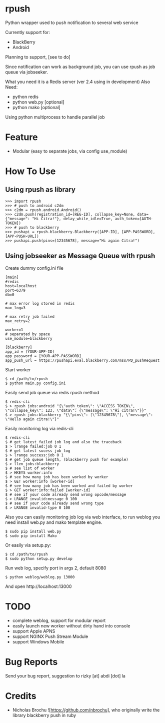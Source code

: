 rpush
=====

Python wrapper used to push notification to several web service

Currently support for:

 * BlackBerry
 * Android

Planning to support, [see to do]
 
Since notification can work as background job, you can use rpush as job queue via jobseeker.

What you need it is a Redis server (ver 2.4 using in development)
Also Need:

 * python redis
 * python web.py [optional]
 * python mako [optional]
 
Using python multiprocess to handle parallel job

Feature
=======

 * Modular (easy to separate jobs, via config use_module)

How To Use
==========

Using rpush as library
--------------------

    >>> import rpush
    >>> # push to android c2dm
    >>> c2dm = rpush.android.Android()
    >>> c2dm.push(registration_id=[REG-ID], collapse_key=None, data={"message": "Hi Citra!"}, delay_while_idle=True, auth_token=[AUTH-TOKEN])
    >>> # push to blackberry
    >>> pushapi = rpush.blackberry.Blackberry([APP-ID], [APP-PASSWORD], [APP-PUSH-URL])
    >>> pushapi.push(pins=[12345678], message="Hi again Citra!")


Using jobseeker as Message Queue with rpush
-------------------------------------------

Create dummy config.ini file

    [main]
    #redis
    host=localhost
    port=6379
    db=0
    
    # max error log stored in redis
    max_log=3
    
    # max retry job failed
    max_retry=2
    
    worker=1
    # separated by space
    use_module=blackberry
    
    [blackberry]
    app_id = [YOUR-APP-ID]
    app_password = [YOUR-APP-PASSWORD]
    app_push_url = https://pushapi.eval.blackberry.com/mss/PD_pushRequest
    
Start worker

    $ cd /path/to/rpush
    $ python main.py config.ini
    
Easily send job queue via redis rpush method

    $ redis-cli
    $ > rpush jobs:android "{\"auth_token\": \"ACCESS_TOKEN\", \"collapse_key\": 123, \"data\": {\"message\": \"Hi citra!\"}}"
    $ > rpush jobs:blackberry "{\"pins\": [\"12345678\"], \"message\": \"Hello again citra!\"}"
    
Easily monitoring log via redis-cli

    $ redis-cli
    $ # get latest failed job log and also the traceback
    $ > lrange failed:job 0 1
    $ # get latest sucess job log
    $ > lrange success:job 0 1
    $ # get job queue length, (blackberry push for example)
    $ > llen jobs:blackberry
    $ # see list of worker
    $ > HKEYS worker:info
    $ # see how many job has been worked by worker
    $ > GET worker:info [worker-id]
    $ # see how many job has been worked and failed by worker
    $ > GET worker:info:failed [worker-id]
    $ # see if your code already send wrong opcode/message
    $ > LRANGE invalid:message 0 100
    $ # see if your code already send wrong type
    $ > LRANGE invalid-type 0 100

Also you can easily monitoring job log via web interface,
to run weblog you need install web.py and mako template engine.

    $ sudo pip install web.py
    $ sudo pip install Mako

Or easily via setup.py:

    $ cd /path/to/rpush
    $ sudo python setup.py develop

Run web log, specify port in args 2, default 8080

    $ python weblog/weblog.py 13000

And open http://localhost:13000

TODO
====

 * complete weblog, support for modular report
 * easily launch new worker without dirty hand into console
 * support Apple APNS
 * support NGINX Push Stream Module
 * support Windows Mobile
 
Bug Reports
===========

Send your bug report, suggestion to rizky [at] abdi [dot] la

Credits
=======

 * Nicholas Brochu ![https://github.com/nbrochu], who originally write the library blackberry push in ruby
